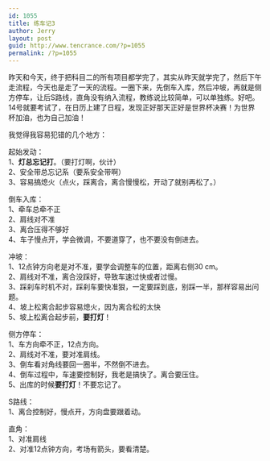 ```yaml
---
id: 1055
title: 练车记3
author: Jerry
layout: post
guid: http://www.tencrance.com/?p=1055
permalink: /?p=1055
---
```

昨天和今天，终于把科目二的所有项目都学完了，其实从昨天就学完了，然后下午走流程，今天也是走了一天的流程。一圈下来，先倒车入库，然后冲坡，再就是侧方停车，让后S路线，直角没有纳入流程，教练说比较简单，可以单独练。好吧。  
14号就要考试了，在日历上建了日程，发现正好那天正好是世界杯决赛！为世界杯加油，也为自己加油！

我觉得我容易犯错的几个地方：

起始发动：  
1、**灯总忘记打**。（要打灯啊，伙计）  
2、安全带总忘记系（要系安全带啊）  
3、容易搞熄火（点火，踩离合，离合慢慢松，开动了就别再松了。）

倒车入库：  
1、牵车总牵不正  
2、肩线对不准  
3、离合压得不够好  
4、车子慢点开，学会微调，不要道穿了，也不要没有倒进去。

冲坡：  
1、12点钟方向老是对不准，要学会调整车的位置，距离右侧30 cm。  
2、肩线对不准，离合没踩好，导致车速过快或者过慢。  
3、踩刹车时机不对，踩刹车要快准狠，一定要踩到底，别踩一半，那样容易出问题。  
4、坡上松离合起步容易熄火，因为离合松的太快  
5、坡上松离合起步前，**要打灯**！

侧方停车：  
1、车方向牵不正，12点方向。  
2、肩线对不准，要对准肩线。  
3、倒车看对角线要回一圈半，不然倒不进去。  
4、倒车过程中，车速要控制好，我老是搞快了。离合要压住。  
5、出库的时候**要打灯**！不要忘记了。

S路线：  
1、离合控制好，慢点开，方向盘要跟着动。

直角：  
1、对准肩线  
2、对准12点钟方向，考场有箭头，要看清楚。